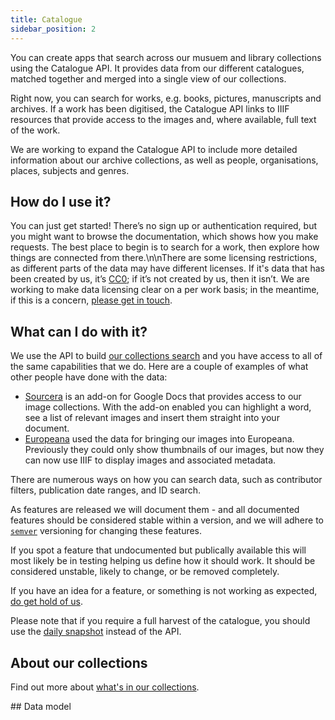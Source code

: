 ```yaml
---
title: Catalogue
sidebar_position: 2
---
```


You can create apps that search across our musuem and library collections using the Catalogue API. It provides data from our different catalogues, matched together and merged into a single view of our collections.

Right now, you can search for works, e.g. books, pictures, manuscripts and archives. If a work has been digitised, the Catalogue API links to IIIF resources that provide access to the images and, where available, full text of the work.

We are working to expand the Catalogue API to include more detailed information about our archive collections, as well as people, organisations, places, subjects and genres.

## How do I use it?

You can just get started! There’s no sign up or authentication required, but you might want to browse the documentation, which shows how you make requests. The best place to begin is to search for a work, then explore how things are connected from there.\n\nThere are some licensing restrictions, as different parts of the data may have different licenses. If it's data that has been created by us, it’s [CC0](https://creativecommons.org/publicdomain/zero/1.0/); if it’s not created by us, then it isn’t. We are working to make data licensing clear on a per work basis; in the meantime, if this is a concern, [please get in touch](mailto:digital@wellcomecollction.org).

## What can I do with it?

We use the API to build [our collections search](https://wellcomecollection.org/works) and you have access to all of the same capabilities that we do. Here are a couple of examples of what other people have done with the data:

* [Sourcera](https://chrome.google.com/webstore/detail/sourcera/jlgcbklkbenknacclbadbhpahmnpkagb) is an add-on for Google Docs that provides access to our image collections. With the add-on enabled you can highlight a word, see a list of relevant images and insert them straight into your document.
* [Europeana](https://www.europeana.eu) used the data for bringing our images into Europeana. Previously they could only show thumbnails of our images, but now they can now use IIIF to display images and associated metadata.

There are numerous ways on how you can search data, such as contributor filters, publication date ranges, and ID search.

As features are released we will document them - and all documented features should be considered stable within a version, and we will adhere to [`semver`](https://semver.org/) versioning for changing these features.

If you spot a feature that undocumented but publically available this will most likely be in testing helping us define how it should work. It should be considered unstable, likely to change, or be removed completely.

If you have an idea for a feature, or something is not working as expected, [do get hold of us](mailto:digital@wellcomecollection.org).

Please note that if you require a full harvest of the catalogue, you should use the [daily snapshot](datasets.md) instead of the API.

## About our collections

Find out more about [what's in our collections](https://wellcomecollection.org/pages/YE99nRAAACMAb7YE).


## Data model




